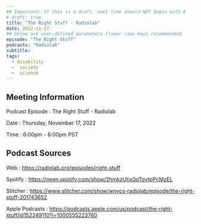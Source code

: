 ```yaml
---
## Important: If this is a draft, next line should NOT begin with #
# draft: true
title: "The Right Stuff - Radiolab"
date: 2022-11-17
## below are user-defined parameters (lower case keys recommended)
episode: "The Right Stuff"
podcasts: "Radiolab"
subtitle:
tags:
  - disability
  -  society
  -  science
---
```


## Meeting Information

Podcast Episode
:   The Right Stuff - Radiolab

Date
:   Thursday, November 17, 2022

Time
:   6:00pm - 8:00pm PST

## Podcast Sources

Web
:   https://radiolab.org/episodes/right-stuff

Spotify
:   https://open.spotify.com/show/2hmkzUtix0qTqvtpPcMzEL

Stitcher
:   https://www.stitcher.com/show/wnycs-radiolab/episode/the-right-stuff-201743652

Apple Podcasts
:   https://podcasts.apple.com/us/podcast/the-right-stuff/id152249110?i=1000555223760


